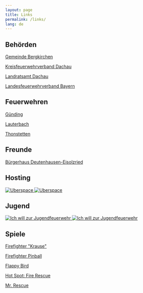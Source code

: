 ```yaml
---
layout: page
title: Links
permalink: /links/
lang: de
---
```


## Behörden

[Gemeinde Bergkirchen](http://www.bergkirchen.de/)

[Kreisfeuerwehrverband Dachau](http://kfv-dachau.de/)

[Landratsamt Dachau](http://www.landratsamt-dachau.de/)

[Landesfeuerwehrverband Bayern](http://www.lfv-bayern.de/)

## Feuerwehren

[Günding](http://feuerwehr-guending.de/)

[Lauterbach](http://fw-lauterbach.de/)

[Thonstetten](http://www.ff-thonstetten.de/)

## Freunde

[Bürgerhaus Deutenhausen-Eisolzried](http://www.buergerhaus-deutenhausen-eisolzried.de/)

## Hosting

<a href="https://uberspace.de/">
    <img class="lazy img-fluid" src="{% include trans.html %}" data-src="/assets/images/links/uberspace.png" alt="Uberspace">
    <noscript><img class="img-fluid" src="/assets/images/links/uberspace.png" alt="Uberspace"></noscript>
</a>

## Jugend

<a href="https://www.ich-will-zur-jugendfeuerwehr.de/">
    <img class="lazy img-fluid" src="{% include trans.html %}" data-src="/assets/images/links/jugendfeuerwehr.png" alt="Ich will zur Jugendfeuerwehr">
    <noscript><img class="img-fluid" src="/assets/images/links/jugendfeuerwehr.png" alt="Ich will zur Jugendfeuerwehr"></noscript>
</a>

## Spiele

[Firefighter "Krause"](http://firefighter.pixelactivity.de/)

[Firefighter Pinball](http://b10b.com/firefighterpinball/)

[Flappy Bird](https://chaping.github.io/game/flappy-bird/)

[Hot Spot: Fire Rescue](https://hotspot-boardgame.com/)

[Mr. Rescue](http://tangramgames.dk/games/mrrescue/)
